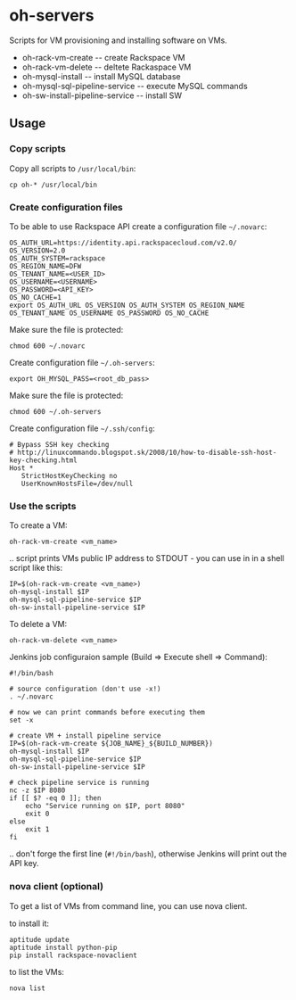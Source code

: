 # oh-servers

Scripts for VM provisioning and installing software on VMs.

* oh-rack-vm-create -- create Rackspace VM
* oh-rack-vm-delete -- deltete Rackaspace VM
* oh-mysql-install -- install MySQL database
* oh-mysql-sql-pipeline-service -- execute MySQL commands
* oh-sw-install-pipeline-service -- install SW

## Usage

### Copy scripts

Copy all scripts to `/usr/local/bin`:

    cp oh-* /usr/local/bin

### Create configuration files

To be able to use Rackspace API create a configuration file `~/.novarc`:

    OS_AUTH_URL=https://identity.api.rackspacecloud.com/v2.0/
    OS_VERSION=2.0
    OS_AUTH_SYSTEM=rackspace
    OS_REGION_NAME=DFW
    OS_TENANT_NAME=<USER_ID>
    OS_USERNAME=<USERNAME>
    OS_PASSWORD=<API_KEY>
    OS_NO_CACHE=1
    export OS_AUTH_URL OS_VERSION OS_AUTH_SYSTEM OS_REGION_NAME OS_TENANT_NAME OS_USERNAME OS_PASSWORD OS_NO_CACHE

Make sure the file is protected:

    chmod 600 ~/.novarc

Create configuration file `~/.oh-servers`:

    export OH_MYSQL_PASS=<root_db_pass>

Make sure the file is protected:

    chmod 600 ~/.oh-servers

Create configuration file `~/.ssh/config`:

    # Bypass SSH key checking
    # http://linuxcommando.blogspot.sk/2008/10/how-to-disable-ssh-host-key-checking.html
    Host *
       StrictHostKeyChecking no
       UserKnownHostsFile=/dev/null

### Use the scripts

To create a VM:

    oh-rack-vm-create <vm_name>
    
.. script prints VMs public IP address to STDOUT - you can use in in a shell script like this:

    IP=$(oh-rack-vm-create <vm_name>)
    oh-mysql-install $IP
    oh-mysql-sql-pipeline-service $IP
    oh-sw-install-pipeline-service $IP
    
To delete a VM:

    oh-rack-vm-delete <vm_name>

Jenkins job configuraion sample (Build => Execute shell => Command):

    #!/bin/bash

    # source configuration (don't use -x!)
    . ~/.novarc

    # now we can print commands before executing them
    set -x

    # create VM + install pipeline service
    IP=$(oh-rack-vm-create ${JOB_NAME}_${BUILD_NUMBER})
    oh-mysql-install $IP
    oh-mysql-sql-pipeline-service $IP
    oh-sw-install-pipeline-service $IP

    # check pipeline service is running
    nc -z $IP 8080
    if [[ $? -eq 0 ]]; then
        echo "Service running on $IP, port 8080"
        exit 0
    else
        exit 1
    fi

.. don't forge the first line (`#!/bin/bash`), otherwise Jenkins will print out the
API key.

### nova client (optional)

To get a list of VMs from command line, you can use nova client.

to install it:

    aptitude update
    aptitude install python-pip
    pip install rackspace-novaclient

to list the VMs:

    nova list

